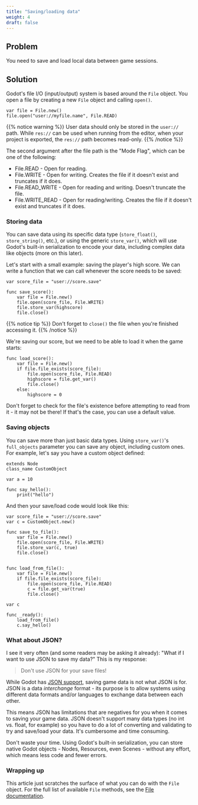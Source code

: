 ```yaml
---
title: "Saving/loading data"
weight: 4
draft: false
---
```


## Problem

You need to save and load local data between game sessions.

## Solution

Godot's file I/O (input/output) system is based around the `File` object. You open a file by creating a new `File` object and calling `open()`.

```gdscript
var file = File.new()
file.open("user://myfile.name", File.READ)
```

{{% notice warning %}}
User data should only be stored in the `user://` path. While `res://` can be used when running from the editor, when your project is exported, the `res://` path becomes read-only.
{{% /notice %}}

The second argument after the file path is the "Mode Flag", which can be one of the following:

* File.READ - Open for reading.
* File.WRITE - Open for writing. Creates the file if it doesn't exist and truncates if it does.
* File.READ_WRITE - Open for reading and writing. Doesn't truncate the file.
* File.WRITE_READ - Open for reading/writing. Creates the file if it doesn't exist and truncates if it does.

### Storing data

You can save data using its specific data type (`store_float()`, `store_string()`, etc.), or using the generic `store_var()`, which will use Godot's built-in serialization to encode your data, including complex data like objects (more on this later).

Let's start with a small example: saving the player's high score. We can write a function that we can call whenever the score needs to be saved:

```gdscript
var score_file = "user://score.save"

func save_score():
    var file = File.new()
    file.open(score_file, File.WRITE)
    file.store_var(highscore)
    file.close()
```

{{% notice tip %}}
Don't forget to `close()` the file when you're finished accessing it.
{{% /notice %}}

We're saving our score, but we need to be able to load it when the game starts:

```gdscript
func load_score():
    var file = File.new()
    if file.file_exists(score_file):
        file.open(score_file, File.READ)
        highscore = file.get_var()
        file.close()
    else:
        highscore = 0
```

Don't forget to check for the file's existence before attempting to read from it - it may not be there! If that's the case, you can use a default value.

### Saving objects

You can save more than just basic data types. Using `store_var()`'s `full_objects` parameter you can save any object, including custom ones. For example, let's say you have a custom object defined:

```gdscript
extends Node
class_name CustomObject

var a = 10

func say_hello():
    print("hello")
```

And then your save/load code would look like this:

```gdscript
var score_file = "user://score.save"
var c = CustomObject.new()

func save_to_file():
    var file = File.new()
    file.open(score_file, File.WRITE)
    file.store_var(c, true)
    file.close()


func load_from_file():
    var file = File.new()
    if file.file_exists(score_file):
        file.open(score_file, File.READ)
        c = file.get_var(true)
        file.close()
```

```gdscript
var c

func _ready():
    load_from_file()
    c.say_hello()
```

### What about JSON?

I see it very often (and some readers may be asking it already): "What if I want to use JSON to save my data?" This is my response:

> Don't use JSON for your save files!

While Godot has [JSON support](https://docs.godotengine.org/en/latest/classes/class_json.html), saving game data is not what JSON is for. JSON is a data *interchange* format - its purpose is to allow systems using different data formats and/or languages to exchange data between each other.

This means JSON has limitations that are negatives for you when it comes to saving your game data. JSON doesn't support many data types (no int vs. float, for example) so you have to do a lot of converting and validating to try and save/load your data. It's cumbersome and time consuming.

Don't waste your time. Using Godot's built-in serialization, you can store native Godot objects - Nodes, Resources, even Scenes - without any effort, which means less code and fewer errors.

### Wrapping up

This article just scratches the surface of what you can do with the `File` object. For the full list of available `File` methods, see the [File documentation](https://docs.godotengine.org/en/latest/classes/class_file.html).
